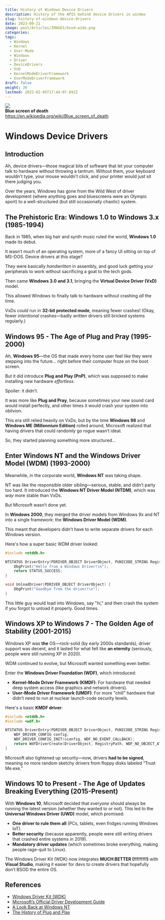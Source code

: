 ```yaml
---
title: History of Windows Device Drivers
description: History of the APIS behind device drivers in windws
slug: history-of-windows-device-drivers
date: 2023-09-21
image: post/Articles/IMAGES/bsod-wide.png
categories: 
tags:
  - Windows
  - Kernel
  - User-Mode
  - Windows
  - Driver
  - DeviceDrivers
  - VxD
  - KernelModeDriverFramework
  - UserModeDriverFramework
draft: false
weight: 30
lastmod: 2025-02-05T17:44:07.692Z
---
```

![](/post/Articles/_New2/Pasted%20image%2020250205091148.png)\
**Blue screen of death**\
<https://en.wikipedia.org/wiki/Blue_screen_of_death>

# Windows Device Drivers

## Introduction

Ah, device drivers—those magical bits of software that let your computer talk to hardware without throwing a tantrum. Without them, your keyboard wouldn't type, your mouse wouldn't click, and your printer would just sit there judging you.

Over the years, Windows has gone from the Wild West of driver development (where anything goes and bluescreens were an Olympic sport) to a well-structured (but still occasionally chaotic) system.

<!-- 
So, let’s take a ride through history, from the early days of Windows 1.0, when dinosaurs roamed the Earth (or at least floppy disks did), to the present-day Windows 11 era, where drivers are safer, but still have a habit of randomly breaking on update day.
-->

## The Prehistoric Era: Windows 1.0 to Windows 3.x (1985-1994)

Back in 1985, when big hair and synth music ruled the world, **Windows 1.0** made its debut.

It wasn’t much of an operating system, more of a fancy UI sitting on top of MS-DOS. Device drivers at this stage?

They were basically *handwritten* in assembly, and good luck getting your peripherals to work without sacrificing a goat to the tech gods.

Then came **Windows 3.0 and 3.1**, bringing the **Virtual Device Driver (VxD)** model.

This allowed Windows to finally talk to hardware without crashing *all* the time.

VxDs could run in **32-bit protected mode**, meaning fewer crashes! (Okay, fewer *intentional* crashes—badly written drivers still bricked systems regularly.)

## Windows 95 - The Age of Plug and Pray (1995-2000)

Ah, **Windows 95**—the OS that made every home user feel like they were stepping into the future... right before their computer froze on the boot screen.

But it did introduce **Plug and Play (PnP)**, which was supposed to make installing new hardware *effortless*.

Spoiler: it didn’t.

It was more like **Plug and Pray**, because sometimes your new sound card would install perfectly, and other times it would crash your system into oblivion.

This era still relied heavily on VxDs, but by the time **Windows 98** and **Windows ME (Millennium Edition)** rolled around, Microsoft realized that having drivers that could randomly go rogue wasn’t ideal.

So, they started planning something more structured...

## Enter Windows NT and the Windows Driver Model (WDM) (1993-2000)

Meanwhile, in the corporate world, **Windows NT** was taking shape.

NT was like the responsible older sibling—serious, stable, and didn’t party too hard. It introduced the **Windows NT Driver Model (NTDM)**, which was *way* more stable than VxDs.

But Microsoft wasn’t done yet.

In **Windows 2000**, they merged the driver models from Windows 9x and NT into a single framework: the **Windows Driver Model (WDM)**.

This meant that developers didn’t have to write separate drivers for each Windows version.

<!--
Hooray for progress! 🎉
-->

Here's how a super basic WDM driver looked:

```c
#include <ntddk.h>

NTSTATUS DriverEntry(PDRIVER_OBJECT DriverObject, PUNICODE_STRING RegistryPath) {
    DbgPrint("Hello from a Windows Driver!\n");
    return STATUS_SUCCESS;
}

void UnloadDriver(PDRIVER_OBJECT DriverObject) {
    DbgPrint("Goodbye from the driver!\n");
}
```

This little guy would load into Windows, say "hi," and then crash the system if you forgot to unload it properly. Good times.

## Windows XP to Windows 7 - The Golden Age of Stability (2001-2015)

Windows XP was **the** OS—rock-solid (by early 2000s standards), driver support was decent, and it lasted for what felt like **an eternity** (seriously, people were still running XP in 2020).

WDM continued to evolve, but Microsoft wanted something even better.

Enter the **Windows Driver Foundation (WDF)**, which introduced:

* **Kernel-Mode Driver Framework (KMDF)**: For hardware that needed deep system access (like graphics and network drivers).
* **User-Mode Driver Framework (UMDF)**: For more "chill" hardware that didn’t need to run at nuclear launch-code security levels.

Here's a basic **KMDF driver**:

```c
#include <ntddk.h>
#include <wdf.h>

NTSTATUS DriverEntry(PDRIVER_OBJECT DriverObject, PUNICODE_STRING RegistryPath) {
    WDF_DRIVER_CONFIG config;
    WDF_DRIVER_CONFIG_INIT(&config, WDF_NO_EVENT_CALLBACK);
    return WdfDriverCreate(DriverObject, RegistryPath, WDF_NO_OBJECT_ATTRIBUTES, &config, WDF_NO_HANDLE);
}
```

Microsoft also tightened up security—now, drivers **had to be signed**, meaning no more random sketchy drivers from floppy disks labeled “Trust Me.exe.”

## Windows 10 to Present - The Age of Updates Breaking Everything (2015-Present)

With **Windows 10**, Microsoft decided that *everyone* should always be running the latest version (whether they wanted to or not). This led to the **Universal Windows Driver (UWD)** model, which promised:

* **One driver to rule them all** (PCs, tablets, even fridges running Windows IoT).
* **Better security** (because apparently, people were still writing drivers that crashed entire systems in 2019).
* **Mandatory driver updates** (which sometimes broke everything, making people rage-quit to Linux).

The Windows Driver Kit (WDK) now integrates **MUCH BETTER (!!!!!!!!!)** with **Visual Studio**, making it easier for devs to create drivers that hopefully don’t BSOD the entire OS.

<!-- 
## Conclusion

The evolution of Windows device drivers is a tale of trial, error, and occasional catastrophe. We've come a long way from the days of hand-coded assembly drivers and plug-and-pray nightmares. Nowadays, drivers are **safer, more stable, and more standardized** (even if Windows updates still break them from time to time).

If there’s one lesson here, it’s this: **Never, ever update a working driver unless you absolutely have to.**

-->

## References

* [Windows Driver Kit (WDK)](https://learn.microsoft.com/en-us/windows-hardware/drivers/)
* [Microsoft’s Official Driver Development Guide](https://learn.microsoft.com/en-us/windows-hardware/drivers/gettingstarted/)
* [A Look Back at Windows NT](https://en.wikipedia.org/wiki/Windows_NT)
* [The History of Plug and Play](https://en.wikipedia.org/wiki/Plug_and_play)
